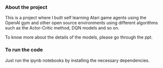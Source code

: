 ### About the project

This is a project where I built self learning Atari game agents using the OpenAI gym and other open source environments using different algorithms such as the Actor-Critic method, DQN models and so on.

To know more about the details of the models, please go through the ppt.

### To run the code

Just run the ipynb notebooks by installing the necessary dependencies.
